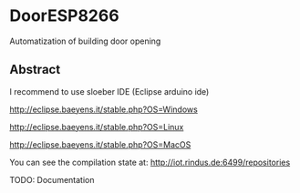 # DoorESP8266
Automatization of building door opening
## Abstract

I recommend to use sloeber IDE (Eclipse arduino ide)

http://eclipse.baeyens.it/stable.php?OS=Windows

http://eclipse.baeyens.it/stable.php?OS=Linux

http://eclipse.baeyens.it/stable.php?OS=MacOS

You can see the compilation state at:
http://iot.rindus.de:6499/repositories


TODO: Documentation
